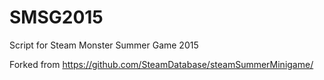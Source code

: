 # SMSG2015
Script for Steam Monster Summer Game 2015

Forked from https://github.com/SteamDatabase/steamSummerMinigame/
